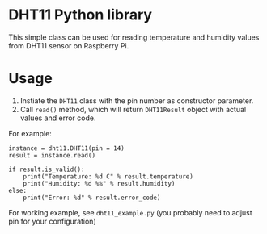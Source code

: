 # DHT11 Python library

This simple class can be used for reading temperature and humidity values from DHT11 sensor on Raspberry Pi.

# Usage

1. Instiate the `DHT11` class with the pin number as constructor parameter.
2. Call `read()` method, which will return `DHT11Result` object with actual values and error code.

For example:

    instance = dht11.DHT11(pin = 14)
    result = instance.read()

	if result.is_valid():
        print("Temperature: %d C" % result.temperature)
        print("Humidity: %d %%" % result.humidity)
    else:
		print("Error: %d" % result.error_code)


For working example, see `dht11_example.py` (you probably need to adjust pin for your configuration)
